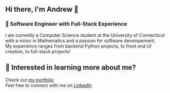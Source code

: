 ## Hi there, I'm Andrew 👋
### :rocket: Software Engineer with Full-Stack Experience
I am currently a Computer Science student at the University of Connecticut with a minor in Mathematics and a passion for software developement.  
My experience ranges from backend Python projects, to front end UI creation, to full-stack projects!  

## :microscope: Interested in learning more about me?
Check out [my portfolio](https://www.andrewerdei.com/)   
Feel free to connect with me on [LinkedIn](https://www.linkedin.com/in/andrew-erdei/)



<!--
**andrewerdei/andrewerdei** is a ✨ _special_ ✨ repository because its `README.md` (this file) appears on your GitHub profile.

Here are some ideas to get you started:

- 🔭 I’m currently working on ...
- 🌱 I’m currently learning ...
- 👯 I’m looking to collaborate on ...
- 🤔 I’m looking for help with ...
- 💬 Ask me about ...
- 📫 How to reach me: ...
- 😄 Pronouns: ...
- ⚡ Fun fact: ...
-->
